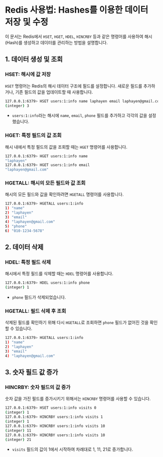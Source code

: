 
# Redis 사용법: Hashes를 이용한 데이터 저장 및 수정

이 문서는 Redis에서 `HSET`, `HGET`, `HDEL`, `HINCRBY` 등과 같은 명령어를 사용하여 해시(Hash)를 생성하고 데이터를 관리하는 방법을 설명합니다.

## 1. 데이터 생성 및 조회

### HSET: 해시에 값 저장
`HSET` 명령어는 Redis의 해시 데이터 구조에 필드를 설정합니다. 새로운 필드를 추가하거나, 기존 필드의 값을 업데이트할 때 사용합니다.

```bash
127.0.0.1:6379> HSET users:1:info name laphayen email laphayen@gmail.com phone 010-1234-5678
(integer) 3
```
- `users:1:info`라는 해시에 `name`, `email`, `phone` 필드를 추가하고 각각의 값을 설정했습니다.

### HGET: 특정 필드의 값 조회
해시 내에서 특정 필드의 값을 조회할 때는 `HGET` 명령어를 사용합니다.

```bash
127.0.0.1:6379> HGET users:1:info name
"laphayen"
127.0.0.1:6379> HGET users:1:info email
"laphayen@gmail.com"
```

### HGETALL: 해시의 모든 필드와 값 조회
해시의 모든 필드와 값을 확인하려면 `HGETALL` 명령어를 사용합니다.

```bash
127.0.0.1:6379> HGETALL users:1:info
1) "name"
2) "laphayen"
3) "email"
4) "laphayen@gmail.com"
5) "phone"
6) "010-1234-5678"
```

## 2. 데이터 삭제

### HDEL: 특정 필드 삭제
해시에서 특정 필드를 삭제할 때는 `HDEL` 명령어를 사용합니다.

```bash
127.0.0.1:6379> HDEL users:1:info phone
(integer) 1
```
- `phone` 필드가 삭제되었습니다.

### HGETALL: 필드 삭제 후 조회
삭제된 필드를 확인하기 위해 다시 `HGETALL`로 조회하면 `phone` 필드가 없어진 것을 확인할 수 있습니다.

```bash
127.0.0.1:6379> HGETALL users:1:info
1) "name"
2) "laphayen"
3) "email"
4) "laphayen@gmail.com"
```

## 3. 숫자 필드 값 증가

### HINCRBY: 숫자 필드의 값 증가
숫자 값을 가진 필드를 증가시키기 위해서는 `HINCRBY` 명령어를 사용할 수 있습니다.

```bash
127.0.0.1:6379> HSET users:1:info visits 0
(integer) 1
127.0.0.1:6379> HINCRBY users:1:info visits 1
(integer) 1
127.0.0.1:6379> HINCRBY users:1:info visits 10
(integer) 11
127.0.0.1:6379> HINCRBY users:1:info visits 10
(integer) 21
```
- `visits` 필드의 값이 1에서 시작하여 차례대로 1, 11, 21로 증가합니다.

